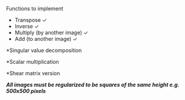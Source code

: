 Functions to implement

* Transpose ✓
* Inverse ✓
* Multiply (by another image) ✓
* Add (to another image) ✓

*Singular value decomposition

*Scalar multiplication

*Shear matrix version

***All images must be regularized to be squares of the same height e.g. 500x500 pixels***
